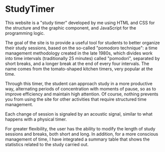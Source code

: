 # StudyTimer
This website is a "study timer" developed by me using HTML and CSS for the structure and the graphic component, and JavaScript for the programming logic.

The goal of the site is to provide a useful tool for students to better organize their study sessions, based on the so-called "pomodoro technique": a time management methodology created in the late 1980s, which divides work into time intervals (traditionally 25 minutes) called "pomodori", separated by short breaks, and a longer break at the end of every four intervals. The name comes from the tomato-shaped kitchen timers, very popular at the time.

Through this timer, the student can approach study in a more productive way, alternating periods of concentration with moments of pause, so as to improve efficiency and maintain high attention. Of course, nothing prevents you from using the site for other activities that require structured time management.

Each change of session is signaled by an acoustic signal, similar to what happens with a physical timer.

For greater flexibility, the user has the ability to modify the length of study sessions and breaks, both short and long. In addition, for a more conscious management of time, I have integrated a summary table that shows the statistics related to the study carried out.